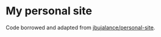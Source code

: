 # My personal site

Code borrowed and adapted from [jbujalance/personal-site](https://github.com/jbujalance/personal-site/tree/master).
